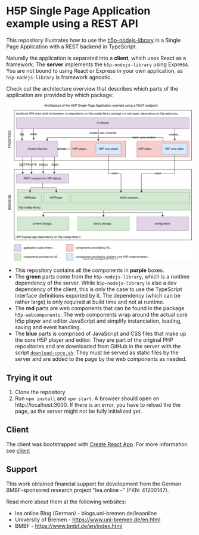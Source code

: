 # H5P Single Page Application example using a REST API

This repository illustrates how to use the
[h5p-nodejs-library](https://github.com/lumieducation/h5p-nodejs-library) in a
Single Page Application with a REST backend in TypeScript.

Naturally the application is separated into a **client**, which uses React as a
framework. The **server** implements the `h5p-nodejs-library` using Express. You
are not bound to using React or Express in your own application, as
`h5p-nodejs-library` is framework agnostic.

Check out the architecture overview that describes which parts of the
application are provided by which package:

![Architecture overview](./architecture.svg)

-   This repository contains all the components in **purple** boxes.
-   The **green** parts come from the `h5p-nodejs-library`, which is a runtime
    dependency of the server. While `h5p-nodejs-library` is also a dev dependency
    of the client, this is only the case to use the TypeScript interface
    definitions exported by it. The dependency (which can be rather large) is only
    required at build time and not at runtime.
-   The **red** parts are web components that can be found in the package
    `h5p-webcomponents`. The web components wrap around the actual core h5p player
    and editor JavaScript and simplify instanciation, loading, saving and event
    handling.
-   The **blue** parts is comprised of JavaScript and CSS files that make up the
    core H5P player and editor. They are part of the original PHP repositories and
    are downloaded from GitHub in the server with the script
    [`download-core.sh`](../../../packages/h5p-examples/download-core.sh). They must be served as static
    files by the server and are added to the page by the web components as needed.

## Trying it out

1. Clone the repository
2. Run `npm install` and `npm start`. A browser should open on
   http://localhost:3000. If there is an error, you have to reload the the page,
   as the server might not be fully initialized yet.

## Client

The client was bootstrapped with [Create React
App](https://github.com/facebook/create-react-app). For more information see [client](./Client.md)

## Support

This work obtained financial support for development from the German
BMBF-sponsored research project "lea.online -" (FKN: 41200147).

Read more about them at the following websites:

-   lea.online Blog (German) - blogs.uni-bremen.de/leaonline
-   University of Bremen - https://www.uni-bremen.de/en.html
-   BMBF - https://www.bmbf.de/en/index.html
